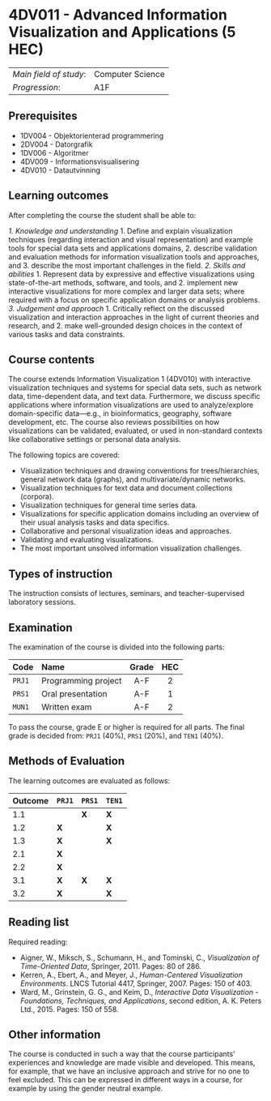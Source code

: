 # 4DV011 - Advanced Information Visualization and Applications (5 HEC)

|     |     |
| --- | --- | 
| *Main field of study*: | Computer Science | 
| *Progression*: | A1F | 

## Prerequisites

- 1DV004 - Objektorienterad programmering
- 2DV004 - Datorgrafik
- 1DV006 - Algoritmer
- 4DV009 - Informationsvisualisering
- 4DV010 - Datautvinning

## Learning outcomes

After completing the course the student shall be able to:

*1. Knowledge and understanding*
	1. Define and explain visualization techniques (regarding interaction and visual representation) and example tools for special data sets and applications domains,
	2. describe validation and evaluation methods for information visualization tools and approaches, and
	3. describe the most important challenges in the field.
*2. Skills and abilities*
	1. Represent data by expressive and effective visualizations using state-of-the-art methods, software, and tools, and
	2. implement new interactive visualizations for more complex and larger data sets; where required with a focus on specific application domains or analysis problems.
*3. Judgement and approach*
	1. Critically reflect on the discussed visualization and interaction approaches in the light of current theories and research, and
	2. make well-grounded design choices in the context of various tasks and data constraints.

## Course contents

The course extends Information Visualization 1 (4DV010) with interactive visualization techniques and systems for special data sets, such as network data, time-dependent data, and text data. Furthermore, we discuss specific applications where information visualizations are used to analyze/explore domain-specific data—e.g., in bioinformatics, geography, software development, etc. The course also reviews possibilities on how visualizations can be validated, evaluated, or used in non-standard contexts like collaborative settings or personal data analysis.

The following topics are covered:

- Visualization techniques and drawing conventions for trees/hierarchies, general  network data (graphs), and multivariate/dynamic networks.
- Visualization techniques for text data and document collections (corpora).
- Visualization techniques for general time series data.
- Visualizations for specific application domains including an overview of their usual analysis tasks and data specifics.
- Collaborative and personal visualization ideas and approaches.
- Validating and evaluating visualizations.
- The most important unsolved information visualization challenges.

## Types of instruction

The instruction consists of lectures, seminars, and teacher-supervised laboratory sessions. 

## Examination

The examination of the course is divided into the following parts:

| Code | Name             | Grade | HEC | 
| :--- | :-------------------- | :---: | :---: |
|`PRJ1`| Programming project | A-F   | 2     |
|`PRS1`| Oral presentation          | A-F   | 1     |
|`MUN1`| Written exam      | A-F   | 2     |

To pass the course, grade E or higher is required for all parts. The final grade is decided from: `PRJ1` (40%), `PRS1` (20%), and `TEN1` (40%).

## Methods of Evaluation

The learning outcomes are evaluated as follows:

| Outcome       |`PRJ1` |`PRS1` |`TEN1` |  
| ---------------- | ----  | ----  | ----  |  
| 1.1              |       | **X** | **X** |  
| 1.2              | **X** |       | **X** |  
| 1.3              | **X** |       | **X** |  
| 2.1              | **X** |       |       |  
| 2.2              | **X** |       |       |  
| 3.1              | **X** | **X** | **X** |  
| 3.2              | **X** |       | **X** |  

## Reading list

Required reading:

- Aigner, W., Miksch, S., Schumann, H., and Tominski, C., *Visualization of Time-Oriented Data*, Springer, 2011. Pages: 80 of 286.
- Kerren, A., Ebert, A., and Meyer, J., *Human-Centered Visualization Environments*. LNCS Tutorial 4417, Springer, 2007. Pages: 150 of 403.
- Ward, M., Grinstein, G. G., and Keim, D., *Interactive Data Visualization - Foundations, Techniques, and Applications*, second edition, A. K. Peters Ltd., 2015. Pages: 150 of 558.

## Other information

The course is conducted in such a way that the course participants' experiences and knowledge are made visible and developed. This means, for example, that we have an inclusive approach and strive for no one to feel excluded. This can be expressed in different ways in a course, for example by using the gender neutral example.


